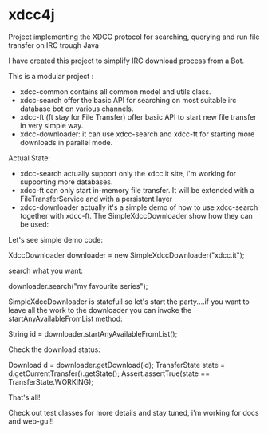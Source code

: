 # xdcc4j
Project implementing the XDCC protocol for searching, querying and run file transfer on IRC trough Java

I have created this project to simplify IRC download process from a Bot.

This is a modular project :

 - xdcc-common contains all common model and utils class.
 - xdcc-search offer the basic API for searching on most suitable irc database bot on various channels.
 - xdcc-ft (ft stay for File Transfer) offer basic API to start new file transfer in very simple way.
 - xdcc-downloader: it can use xdcc-search and xdcc-ft for starting more downloads in parallel mode.
 
 Actual State:
  - xdcc-search actually support only the xdcc.it site, i'm working for supporting more databases.
  - xdcc-ft can only start in-memory file transfer. It will be extended with a FileTransferService and with a persistent layer
  - xdcc-downloader actually it's a simple demo of how to use xdcc-search together with xdcc-ft.
  The SimpleXdccDownloader show how they can be used:
  
Let's see simple demo code:
  
  XdccDownloader downloader = new SimpleXdccDownloader("xdcc.it");
  
  search what you want:

  downloader.search("my favourite series");
  
SimpleXdccDownloader is statefull so let's start the party....if you want to leave all the work to the downloader you can invoke the startAnyAvailableFromList method:
   
  String id = downloader.startAnyAvailableFromList();
  
Check the download status:

 Download d = downloader.getDownload(id);
 TransferState state = d.getCurrentTransfer().getState();
 Assert.assertTrue(state == TransferState.WORKING);
  
That's all!
  
Check out test classes for more details and stay tuned, i'm working for docs and web-gui!!
  
  
 
